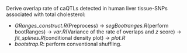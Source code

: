 Derive overlap rate of  caQTLs detected in human liver tissue-SNPs associated with total cholesterol: 
   * *GRanges_construct.R*(Preprocess) -> *segBootranges.R*(perform bootRanges) -> *var.R*(Variance of the rate of overlaps and $z$ score) -> *fit_splines.R*(conditional density plot) -> *plot.R*
   * *bootstrap.R*: perform conventional shuffling.
